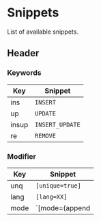 # Snippets
List of available snippets.

## Header

### Keywords

Key|Snippet
---|-------
ins|`INSERT`
up|`UPDATE`
insup|`INSERT_UPDATE`
re|`REMOVE`

### Modifier

Key|Snippet
---|-------
unq|`[unique=true]`
lang|`[lang=XX]`
mode|`[mode=(append|replace|remove)]`